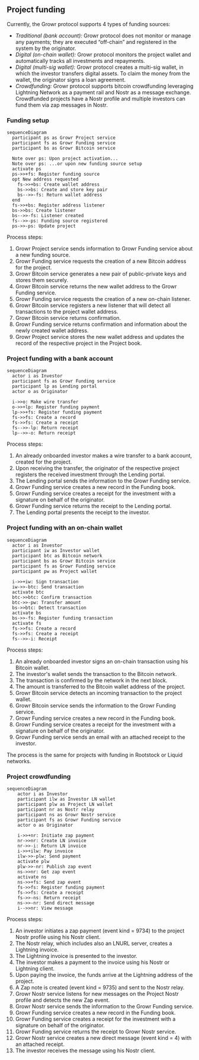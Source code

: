 ## Project funding

Currently, the Growr protocol supports 4 types of funding sources:

- _Traditional (bank account):_ Growr protocol does not monitor or manage any payments; they are executed “off-chain” and registered in the system by the originator.
- _Digital (on-chain wallet):_ Growr protocol monitors the project wallet and automatically tracks all investments and repayments.
- _Digital (multi-sig wallet):_ Growr protocol creates a multi-sig wallet, in which the investor transfers digital assets. To claim the money from the wallet, the originator signs a loan agreement.
- _Crowdfunding:_ Growr protocol supports bitcoin crowdfunding leveraging Lightning Network as a payment rail and Nostr as a message exchange. Crowdfunded projects have a Nostr profile and multiple investors can fund them via zap messages in Nostr.

### Funding setup

```mermaid
sequenceDiagram
  participant ps as Growr Project service
  participant fs as Growr Funding service
  participant bs as Growr Bitcoin service

  Note over ps: Upon project activation...
  Note over ps: ...or upon new funding source setup
  activate ps
  ps->>+fs: Register funding source
  opt New address requested
    fs->>+bs: Create wallet address
    bs->>bs: Create and store key pair
    bs-->>-fs: Return wallet address
  end
  fs->>+bs: Register address listener
  bs->>bs: Create listener
  bs-->>-fs: Listener created
  fs-->>-ps: Funding source registered
  ps->>-ps: Update project
```

Process steps:

1. Growr Project service sends information to Growr Funding service about a new funding source.
2. Growr Funding service requests the creation of a new Bitcoin address for the project.
3. Growr Bitcoin service generates a new pair of public-private keys and stores them securely.
4. Growr Bitcoin service returns the new wallet address to the Growr Funding service.
5. Growr Funding service requests the creation of a new on-chain listener.
6. Growr Bitcoin service registers a new listener that will detect all transactions to the project wallet address.
7. Growr Bitcoin service returns confirmation.
8. Growr Funding service returns confirmation and information about the newly created wallet address.
9. Growr Project service stores the new wallet address and updates the record of the respective project in the Project book.

### Project funding with a bank account

```mermaid
sequenceDiagram
  actor i as Investor
  participant fs as Growr Funding service
  participant lp as Lending portal
  actor o as Originator

  i->>o: Make wire transfer
  o->>+lp: Register funding payment
  lp->>+fs: Register funding payment
  fs->>fs: Create a record
  fs->>fs: Create a receipt
  fs-->>-lp: Return receipt
  lp-->>-o: Return receipt
```

Process steps:

1. An already onboarded investor makes a wire transfer to a bank account, created for the project.
2. Upon receiving the transfer, the originator of the respective project registers the received investment through the Lending portal.
3. The Lending portal sends the information to the Growr Funding service.
4. Growr Funding service creates a new record in the Funding book.
5. Growr Funding service creates a receipt for the investment with a signature on behalf of the originator.
6. Growr Funding service returns the receipt to the Lending portal.
7. The Lending portal presents the receipt to the investor.

### Project funding with an on-chain wallet

```mermaid
sequenceDiagram
  actor i as Investor
  participant iw as Investor wallet
  participant btc as Bitcoin network
  participant bs as Growr Bitcoin service
  participant fs as Growr Funding service
  participant pw as Project wallet

  i->>+iw: Sign transaction
  iw->>-btc: Send transaction
  activate btc
  btc->>btc: Confirm transaction
  btc->>-pw: Transfer amount
  bs->>btc: Detect transaction
  activate bs
  bs->>-fs: Register funding transaction
  activate fs
  fs->>fs: Create a record
  fs->>fs: Create a receipt
  fs-->>-i: Receipt
```

Process steps:

1. An already onboarded investor signs an on-chain transaction using his Bitcoin wallet.
2. The investor's wallet sends the transaction to the Bitcoin network.
3. The transaction is confirmed by the network in the next block.
4. The amount is transferred to the Bitcoin wallet address of the project.
5. Growr Bitcoin service detects an incoming transaction to the project wallet.
6. Growr Bitcoin service sends the information to the Growr Funding service.
7. Growr Funding service creates a new record in the Funding book.
8. Growr Funding service creates a receipt for the investment with a signature on behalf of the originator.
9. Growr Funding service sends an email with an attached receipt to the investor.

The process is the same for projects with funding in Rootstock or Liquid networks.

### Project crowdfunding

```mermaid
sequenceDiagram
    actor i as Investor
    participant ilw as Investor LN wallet
    participant plw as Project LN wallet
    participant nr as Nostr relay
    participant ns as Growr Nostr service
    participant fs as Growr Funding service
    actor o as Originator

    i->>+nr: Initiate zap payment
    nr->>nr: Create LN invoice
    nr->>-i: Return LN invoice
    i->>+ilw: Pay invoice
    ilw->>-plw: Send payment
    activate plw
    plw->>-nr: Publish zap event
    ns->>nr: Get zap event
    activate ns
    ns->>+fs: Send zap event
    fs->>fs: Register funding payment
    fs->>fs: Create a receipt
    fs->>-ns: Return receipt
    ns->>-nr: Send direct message
    i-->>nr: View message
```

Process steps:

1. An investor initiates a zap payment (event kind = 9734) to the project Nostr profile using his Nostr client.
2. The Nostr relay, which includes also an LNURL server, creates a Lightning invoice.
3. The Lightning invoice is presented to the investor.
4. The investor makes a payment to the invoice using his Nostr or Lightning client.
5. Upon paying the invoice, the funds arrive at the Lightning address of the project.
6. A Zap note is created (event kind = 9735) and sent to the Nostr relay.
7. Growr Nostr service listens for new messages on the Project Nostr profile and detects the new Zap event.
8. Growr Nostr service sends the information to the Growr Funding service.
9. Growr Funding service creates a new record in the Funding book.
10. Growr Funding service creates a receipt for the investment with a signature on behalf of the originator.
11. Growr Funding service returns the receipt to Growr Nostr service.
12. Growr Nostr service creates a new direct message (event kind = 4) with an attached receipt.
13. The investor receives the message using his Nostr client.

<div style="page-break-after: always;"></div>

